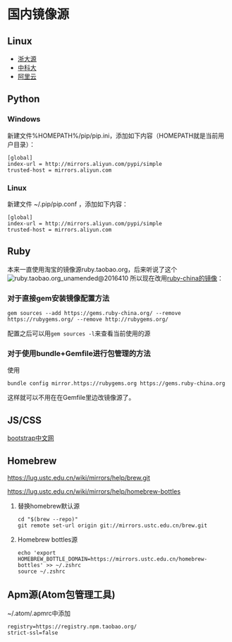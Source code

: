 # 国内镜像源

## Linux

* [浙大源]( http://mirrors.zju.edu.cn)
* [中科大](http://mirrors.ustc.edu.cn/ )
* [阿里云](http://mirrors.aliyun.com/)

## Python
### Windows
新建文件%HOMEPATH%/pip/pip.ini，添加如下内容（HOMEPATH就是当前用户目录）：

```
[global]
index-url = http://mirrors.aliyun.com/pypi/simple
trusted-host = mirrors.aliyun.com
```

### Linux
新建文件 ~/.pip/pip.conf ，添加如下内容：


```
[global]
index-url = http://mirrors.aliyun.com/pypi/simple
trusted-host = mirrors.aliyun.com
```

## Ruby
本来一直使用淘宝的镜像源ruby.taobao.org，后来听说了这个
![ruby.taobao.org_unamended@2016410]( http://7xnluw.com1.z0.glb.clouddn.com/tools_configuration/ruby.taobao.org_unamended.png)
所以现在改用[ruby-china的镜像](https://gems.ruby-china.org/)：

### 对于直接gem安装镜像配置方法

```
gem sources --add https://gems.ruby-china.org/ --remove https://rubygems.org/ --remove http://rubygems.org/

```

配置之后可以用`gem sources -l`来查看当前使用的源

### 对于使用bundle+Gemfile进行包管理的方法
使用

```
bundle config mirror.https://rubygems.org https://gems.ruby-china.org
```



这样就可以不用在在Gemfile里边改镜像源了。




## JS/CSS

[bootstrap中文网]( http://www.bootcdn.cn)



## Homebrew

https://lug.ustc.edu.cn/wiki/mirrors/help/brew.git

https://lug.ustc.edu.cn/wiki/mirrors/help/homebrew-bottles

1. 替换homebrew默认源

    ```
    cd "$(brew --repo)"
    git remote set-url origin git://mirrors.ustc.edu.cn/brew.git
    ```

2. Homebrew bottles源

    ```
    echo 'export HOMEBREW_BOTTLE_DOMAIN=https://mirrors.ustc.edu.cn/homebrew-bottles' >> ~/.zshrc
    source ~/.zshrc
    ```



## Apm源(Atom包管理工具)

~/.atom/.apmrc中添加

```
registry=https://registry.npm.taobao.org/
strict-ssl=false
```
